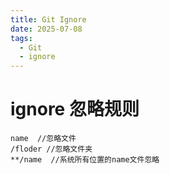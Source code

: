 ```yaml
---
title: Git Ignore
date: 2025-07-08
tags:
  - Git
  - ignore
---
```


# ignore 忽略规则

```
name  //忽略文件
/floder //忽略文件夹
**/name  //系统所有位置的name文件忽略
```
